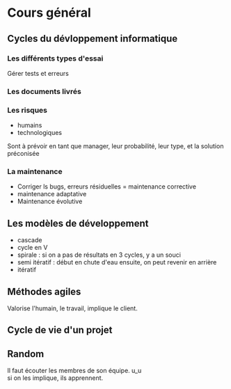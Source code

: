 Cours général
========================

##  Cycles du dévloppement informatique

### Les différents types d'essai

Gérer tests et erreurs

### Les documents livrés


### Les risques 
 
* humains
* technologiques

Sont à prévoir en tant que manager, leur probabilité, leur type, et la solution préconisée


### La maintenance

* Corriger ls bugs, erreurs résiduelles = maintenance corrective
* maintenance adaptative
* Maintenance évolutive

## Les modèles de développement

* cascade
* cycle en V 
* spirale : si on a pas de résultats en 3 cycles, y a un souci
*  semi itératif : début en chute d'eau ensuite, on peut revenir en arrière
*  itératif 

## Méthodes agiles

Valorise l'humain, le travail, implique le client.

## Cycle de vie d'un projet


## Random

Il faut écouter les membres de son équipe. u_u  
si on les implique, ils apprennent.
